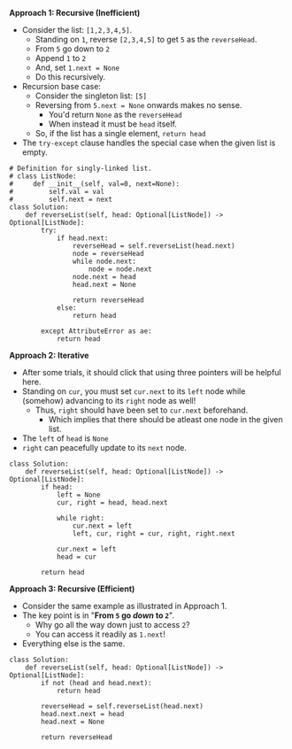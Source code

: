 **Approach 1: Recursive (Inefficient)**
* Consider the list: `[1,2,3,4,5]`.
	* Standing on `1`, reverse `[2,3,4,5]` to get `5` as the `reverseHead`.
	* From `5` go down to `2`
	* Append `1` to `2`
	* And, set `1.next = None`
	* Do this recursively.
* Recursion base case:
	* Consider the singleton list: `[5]`
	* Reversing from `5.next = None` onwards makes no sense.
		* You'd return `None` as the `reverseHead`
		* When instead it must be `head` itself.
	* So, if the list has a single element, `return head`
* The `try-except` clause handles the special case when the given list is empty.
```
# Definition for singly-linked list.
# class ListNode:
#     def __init__(self, val=0, next=None):
#         self.val = val
#         self.next = next
class Solution:
    def reverseList(self, head: Optional[ListNode]) -> Optional[ListNode]:
        try:
            if head.next:
                reverseHead = self.reverseList(head.next)            
                node = reverseHead                
                while node.next:
                    node = node.next
                node.next = head
                head.next = None

                return reverseHead
            else:
                return head
        
        except AttributeError as ae:
            return head            
```

**Approach 2: Iterative**
* After some trials, it should click that using three pointers will be helpful here.
* Standing on `cur`, you must set `cur.next` to its `left` node while (somehow) advancing to its `right` node as well!
	* Thus, `right` should have been set to `cur.next` beforehand.
		* Which implies that there should be atleast one node in the given list.
* The `left` of `head` is `None`
* `right` can peacefully update to its `next` node.	
```
class Solution:
    def reverseList(self, head: Optional[ListNode]) -> Optional[ListNode]:
        if head:
            left = None
            cur, right = head, head.next        
            
            while right:
                cur.next = left
                left, cur, right = cur, right, right.next

            cur.next = left
            head = cur

        return head
```

**Approach 3: Recursive (Efficient)**
* Consider the same example as illustrated in Approach 1.
* The key point is in "**From `5` go *down* to `2`**".
	* Why go all the way down just to access `2`?
	* You can access it readily as `1.next`!
* Everything else is the same.
```
class Solution:
    def reverseList(self, head: Optional[ListNode]) -> Optional[ListNode]:
        if not (head and head.next):
            return head

        reverseHead = self.reverseList(head.next)
        head.next.next = head
        head.next = None

        return reverseHead
```
